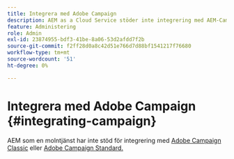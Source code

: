 ```yaml
---
title: Integrera med Adobe Campaign
description: AEM as a Cloud Service stöder inte integrering med AEM-Campaign.
feature: Administering
role: Admin
exl-id: 23874955-bdf3-41be-8a06-53d2afdd7f2b
source-git-commit: f2ff28d0a8c42d51e766d7d88bf1541217f76680
workflow-type: tm+mt
source-wordcount: '51'
ht-degree: 0%

---
```



# Integrera med Adobe Campaign {#integrating-campaign}

AEM som en molntjänst har inte stöd för integrering med [Adobe Campaign Classic](https://experienceleague.adobe.com/docs/experience-manager-65/administering/integration/campaignonpremise.html) eller [Adobe Campaign Standard.](https://experienceleague.adobe.com/docs/experience-manager-65/administering/integration/campaignstandard.html)
